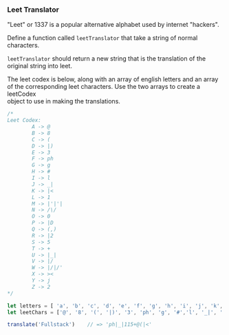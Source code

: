 ### Leet Translator

"Leet" or 1337 is a popular alternative alphabet used by internet "hackers".

Define a function called `leetTranslator` that take a string of normal
characters.

`leetTranslator` should return a new string that is the translation of the
original string into leet.

The leet codex is below, along with an array of english letters and an array of
the corresponding leet characters. Use the two arrays to create a leetCodex   
object to use in making the translations.

```javascript
/*
Leet Codex:
        A -> @
        B -> 8
        C -> (
        D -> |)
        E -> 3
        F -> ph
        G -> g
        H -> #
        I -> l
        J -> _|
        K -> |<
        L -> 1
        M -> |'|'|
        N -> /\/
        O -> 0
        P -> |D
        Q -> (,)
        R -> |2
        S -> 5
        T -> +
        U -> |_|
        V -> |/
        W -> |/|/'
        X -> ><
        Y -> j
        Z -> 2
*/

let letters = [ 'a', 'b', 'c', 'd', 'e', 'f', 'g', 'h', 'i', 'j', 'k', 'l', 'm', 'n', 'o', 'p', 'q', 'r', 's', 't', 'u', 'v', 'w', 'x', 'y', 'z' ];
let leetChars = ['@', '8', '(', '|)', '3', 'ph', 'g', '#','l', '_|', '|<', '1', "|'|'|", '/\/', '0', '|D', '(,)', '|2', '5', '+', '|_|', '|/', "|/|/'",'><', 'j', '2'];

translate('Fullstack')    // => 'ph|_|115+@(|<'
```
